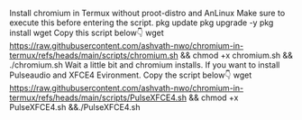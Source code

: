 Install chromium in Termux without proot-distro and AnLinux
Make sure to execute this before entering the script.
pkg update
pkg upgrade -y
pkg install wget
Copy this script below👇
wget https://raw.githubusercontent.com/ashvath-nwo/chromium-in-termux/refs/heads/main/scripts/chromium.sh && chmod +x chromium.sh && ./chromium.sh
Wait a little bit and chromium installs.
If you want to install Pulseaudio and XFCE4 Evironment. Copy the script below👇
wget https://raw.githubusercontent.com/ashvath-nwo/chromium-in-termux/refs/heads/main/scripts/PulseXFCE4.sh && chmod +x PulseXFCE4.sh &&./PulseXFCE4.sh
